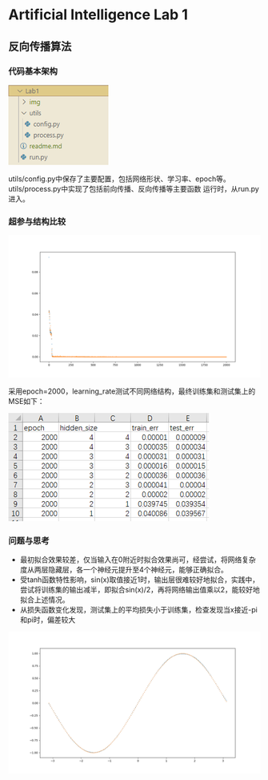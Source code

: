 # Artificial Intelligence Lab 1
## 反向传播算法
### 代码基本架构

![dir](img/dir.png)

utils/config.py中保存了主要配置，包括网络形状、学习率、epoch等。
utils/process.py中实现了包括前向传播、反向传播等主要函数
运行时，从run.py进入。

### 超参与结构比较

![loss](img/loss.png)

采用epoch=2000，learning_rate测试不同网络结构，最终训练集和测试集上的MSE如下：

![data](img/data.png)

### 问题与思考

+ 最初拟合效果较差，仅当输入在0附近时拟合效果尚可，经尝试，将网络复杂度从两层隐藏层，各一个神经元提升至4个神经元，能够正确拟合。
+ 受tanh函数特性影响，sin(x)取值接近1时，输出层很难较好地拟合，实践中，尝试将训练集的输出减半，即拟合sin(x)/2，再将网络输出值乘以2，能较好地拟合上述情况。
+ 从损失函数变化发现，测试集上的平均损失小于训练集，检查发现当x接近-pi和pi时，偏差较大

![sinx](img/sinx.png)
